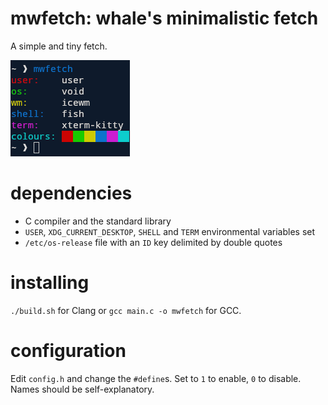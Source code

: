 # mwfetch: whale's minimalistic fetch

A simple and tiny fetch.

![image](mwfetch.png)

# dependencies

- C compiler and the standard library
- `USER`, `XDG_CURRENT_DESKTOP`, `SHELL` and `TERM` environmental variables set
- `/etc/os-release` file with an `ID` key delimited by double quotes

# installing

`./build.sh` for Clang or `gcc main.c -o mwfetch` for GCC.

# configuration

Edit `config.h` and change the `#define`s. Set to `1` to enable, `0` to disable. Names should be self-explanatory.
